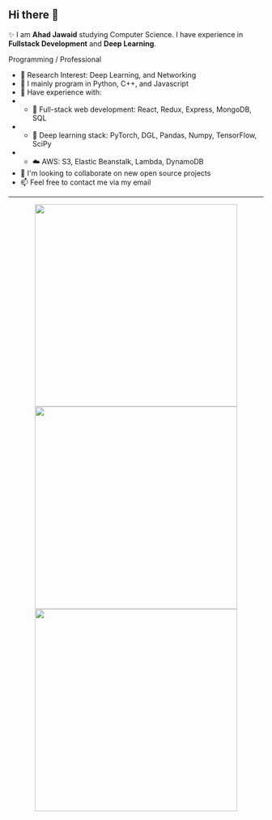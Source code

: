 ## Hi there 👋
✨ I am **Ahad Jawaid** studying Computer Science. I have experience in **Fullstack Development** and **Deep Learning**.

Programming / Professional 
- 🔬 Research Interest: Deep Learning, and Networking
- 📜 I mainly program in Python, C++, and Javascript
- 🧰 Have experience with:
- - 📰 Full-stack web development: React, Redux, Express, MongoDB, SQL
- - 🤖 Deep learning stack: PyTorch, DGL, Pandas, Numpy, TensorFlow, SciPy
- - ☁️ AWS: S3, Elastic Beanstalk, Lambda, DynamoDB
- 👯 I'm looking to collaborate on new open source projects
- 📫 Feel free to contact me via my email


---
<p align = "center">
  <img src = "https://github-readme-stats.vercel.app/api?username=ahadjawaid&show_icons=true&theme=bear&hide_border=true" width = 400>
  <img src = "https://github-readme-streak-stats.herokuapp.com?user=ahadjawaid&theme=bear&hide_border=true" width = 400>
  <img src = "https://github-readme-stats.vercel.app/api/top-langs/?username=ahadjawaid&layout=compact&theme=bear&hide_border=true" width = 400>
</p>

<!-- [![trophy](https://github-profile-trophy.vercel.app/?username=ahadjawaid)](https://github.com/ahadjawaid/github-profile-trophy) -->



<!--
**ahadjawaid/ahadjawaid** is a ✨ _special_ ✨ repository because its `README.md` (this file) appears on your GitHub profile.

Here are some ideas to get you started:

- 🔭 I’m currently working on ...
- 🌱 I’m currently learning ...
- 👯 I’m looking to collaborate on ...
- 🤔 I’m looking for help with ...
- 💬 Ask me about ...
- 📫 How to reach me: ...
- 😄 Pronouns: ...
- ⚡ Fun fact: ...
-->
